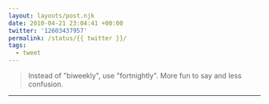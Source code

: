 ```yaml
---
layout: layouts/post.njk
date: 2010-04-21 23:04:41 +00:00
twitter: '12603437957'
permalink: /status/{{ twitter }}/
tags: 
  - tweet
---
```


> Instead of "biweekly", use "fortnightly". More fun to say and less confusion.

---
